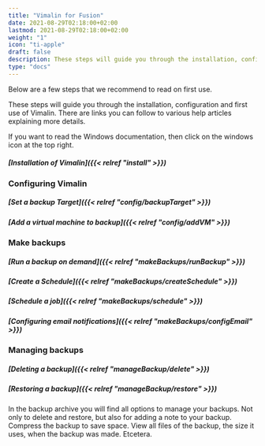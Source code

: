 ```yaml
---
title: "Vimalin for Fusion"
date: 2021-08-29T02:18:00+02:00
lastmod: 2021-08-29T02:18:00+02:00
weight: "1"
icon: "ti-apple"
draft: false
description: These steps will guide you through the installation, configuration and first use of Vimalin. There are links you can follow to various help articles explaining more details.
type: "docs"
---
```


Below are a few steps that we recommend to read on first use.

These steps will guide you through the installation, configuration and first use of Vimalin. There are links you can follow to various help articles explaining more details.

If you want to read the Windows documentation, then click on the windows icon at the top right.

##### [Installation of Vimalin]({{< relref "install" >}})

### Configuring Vimalin
##### [Set a backup Target]({{< relref "config/backupTarget" >}})

##### [Add a virtual machine to backup]({{< relref "config/addVM" >}})

### Make backups
##### [Run a backup on demand]({{< relref "makeBackups/runBackup" >}})

##### [Create a Schedule]({{< relref "makeBackups/createSchedule" >}})

##### [Schedule a job]({{< relref "makeBackups/schedule" >}})

##### [Configuring email notifications]({{< relref "makeBackups/configEmail" >}})

### Managing backups
##### [Deleting a backup]({{< relref "manageBackup/delete" >}})

##### [Restoring a backup]({{< relref "manageBackup/restore" >}})

In the backup archive you will find all options to manage your backups. Not only to delete and restore, but also for adding a note to your backup. Compress the backup to save space. View all files of the backup, the size it uses, when the backup was made. Etcetera.
